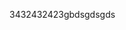 <!--
 * @Author: Michael Zhang
 * @Date: 2019-07-11 11:01:05
 * @LastEditTime: 2019-07-11 11:05:22
 -->
3432432423gbdsgdsgds
